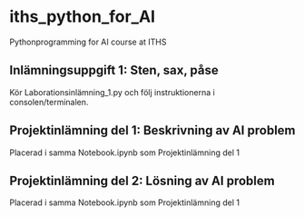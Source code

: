 # iths_python_for_AI
Pythonprogramming for AI course at ITHS
## Inlämningsuppgift 1: Sten, sax, påse
Kör Laborationsinlämning_1.py och följ instruktionerna i consolen/terminalen.

## Projektinlämning del 1: Beskrivning av AI problem
Placerad i samma Notebook.ipynb som Projektinlämning del 1

## Projektinlämning del 2: Lösning av AI problem
Placerad i samma Notebook.ipynb som Projektinlämning del 1
